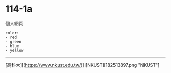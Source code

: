 # 114-1a
個人網頁

```
color:
- red
- green
- blue
- yellow
```
---

[高科大][(https://www.nkust.edu.tw/)]
[NKUST][182513897.png "NKUST"]
